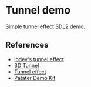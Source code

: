 # Tunnel demo

Simple tunnel effect SDL2 demo.

## References

- [lodev's tunnel effect](https://lodev.org/cgtutor/tunnel.html)
- [3D Tunnel](http://benryves.com/tutorials/tunnel/all)
- [Tunnel effect](https://fabiensanglard.net/Tunnel/)
- [Patater Demo Kit](https://github.com/Patater/demokit)